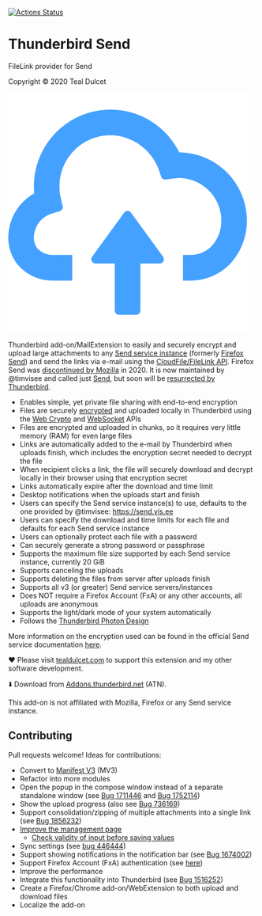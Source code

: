 [![Actions Status](https://github.com/tdulcet/Thunderbird-Send/actions/workflows/ci.yml/badge.svg?branch=main)](https://github.com/tdulcet/Thunderbird-Send/actions/workflows/ci.yml)

# Thunderbird Send
FileLink provider for Send

Copyright © 2020 Teal Dulcet

![](icons/icon.svg)

Thunderbird add-on/MailExtension to easily and securely encrypt and upload large attachments to any [Send service instance](https://github.com/timvisee/send-instances/#instances) (formerly [Firefox Send](https://github.com/mozilla/send)) and send the links via e-mail using the [CloudFile/FileLink API](https://thunderbird-webextensions.readthedocs.io/en/latest/cloudFile.html). Firefox Send was [discontinued by Mozilla](https://support.mozilla.org/kb/what-happened-firefox-send) in 2020. It is now maintained by @timvisee and called just [Send](https://github.com/timvisee/send), but soon will be [resurrected by Thunderbird](https://youtu.be/zt_2xiNjQBo).

* Enables simple, yet private file sharing with end-to-end encryption
* Files are securely [encrypted](https://github.com/timvisee/send/blob/master/docs/encryption.md) and uploaded locally in Thunderbird using the [Web Crypto](https://developer.mozilla.org/en-US/docs/Web/API/Web_Crypto_API) and [WebSocket](https://developer.mozilla.org/en-US/docs/Web/API/WebSockets_API) APIs
* Files are encrypted and uploaded in chunks, so it requires very little memory (RAM) for even large files
* Links are automatically added to the e-mail by Thunderbird when uploads finish, which includes the encryption secret needed to decrypt the file
* When recipient clicks a link, the file will securely download and decrypt locally in their browser using that encryption secret
* Links automatically expire after the download and time limit
* Desktop notifications when the uploads start and finish
* Users can specify the Send service instance(s) to use, defaults to the one provided by @timvisee: https://send.vis.ee
* Users can specify the download and time limits for each file and defaults for each Send service instance
* Users can optionally protect each file with a password
* Can securely generate a strong password or passphrase
* Supports the maximum file size supported by each Send service instance, currently 20 GiB
* Supports canceling the uploads
* Supports deleting the files from server after uploads finish
* Supports all v3 (or greater) Send service servers/instances
* Does NOT require a Firefox Account (FxA) or any other accounts, all uploads are anonymous
* Supports the light/dark mode of your system automatically
* Follows the [Thunderbird Photon Design](https://style.thunderbird.net/)

More information on the encryption used can be found in the official Send service documentation [here](https://github.com/timvisee/send/blob/master/docs/encryption.md).

❤️ Please visit [tealdulcet.com](https://www.tealdulcet.com/) to support this extension and my other software development.

⬇️ Download from [Addons.thunderbird.net](https://addons.thunderbird.net/thunderbird/addon/filelink-provider-for-send/) (ATN).

This add-on is not affiliated with Mozilla, Firefox or any Send service instance.

## Contributing

Pull requests welcome! Ideas for contributions:

* Convert to [Manifest V3](https://extensionworkshop.com/documentation/develop/manifest-v3-migration-guide/) (MV3)
* Refactor into more modules
* Open the popup in the compose window instead of a separate standalone window (see [Bug 1711446](https://bugzilla.mozilla.org/show_bug.cgi?id=1711446) and [Bug 1752114](https://bugzilla.mozilla.org/show_bug.cgi?id=1752114))
* Show the upload progress (also see [Bug 736169](https://bugzilla.mozilla.org/show_bug.cgi?id=736169))
* Support consolidation/zipping of multiple attachments into a single link (see [Bug 1856232](https://bugzilla.mozilla.org/show_bug.cgi?id=1856232))
* [Improve the management page](https://github.com/TinyWebEx/AutomaticSettings/issues/13)
	* [Check validity of input before saving values](https://github.com/TinyWebEx/AutomaticSettings/issues/14)
* Sync settings (see [bug 446444](https://bugzilla.mozilla.org/show_bug.cgi?id=446444))
* Support showing notifications in the notification bar (see [Bug 1674002](https://bugzilla.mozilla.org/show_bug.cgi?id=1674002))
* Support Firefox Account (FxA) authentication (see [here](https://gitlab.com/timvisee/ffsend/-/issues/58))
* Improve the performance
* Integrate this functionality into Thunderbird (see [Bug 1516252](https://bugzilla.mozilla.org/show_bug.cgi?id=1516252))
* Create a Firefox/Chrome add-on/WebExtension to both upload and download files
* Localize the add-on
